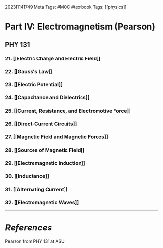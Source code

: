 202311141749
Meta Tags: #MOC #textbook
Tags: [[physics]]

# Part IV: Electromagnetism (Pearson)

## PHY 131

### 21. [[Electric Charge and Electric Field]]
### 22. [[Gauss's Law]]
### 23. [[Electric Potential]]
### 24. [[Capacitance and Dielectrics]]
### 25. [[Current, Resistance, and Electromotive Force]]
### 26. [[Direct-Current Circuits]]
### 27. [[Magnetic Field and Magnetic Forces]]
### 28. [[Sources of Magnetic Field]]
### 29. [[Electromagnetic Induction]]
### 30. [[Inductance]]
### 31. [[Alternating Current]]
### 32. [[Electromagnetic Waves]]



---
# *References*

Pearson from PHY 131 at ASU